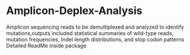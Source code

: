 # Amplicon-Deplex-Analysis
Amplicon sequencing reads to be demultiplexed and analyzed to identify mutations,outputs included statistical summaries of wild-type reads, mutation frequencies, Indel length distributions, and stop codon patterns
Detailed ReadMe inside package
